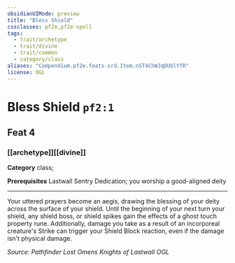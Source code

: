 ```yaml
---
obsidianUIMode: preview
title: "Bless Shield"
cssclasses: pf2e,pf2e-spell
tags:
  - trait/archetype
  - trait/divine
  - trait/common
  - category/class
aliases: "Compendium.pf2e.feats-srd.Item.n5T4ChWJqDUblYfR"
license: OGL
---
```

# Bless Shield `pf2:1`
## Feat 4
### [[archetype]][[divine]]

**Category** class; 



**Prerequisites** Lastwall Sentry Dedication; you worship a good-aligned deity
* * *
Your uttered prayers become an aegis, drawing the blessing of your deity across the surface of your shield. Until the beginning of your next turn your shield, any shield boss, or shield spikes gain the effects of a ghost touch property rune. Additionally, damage you take as a result of an incorporeal creature's Strike can trigger your Shield Block reaction, even if the damage isn't physical damage.

*Source: Pathfinder Lost Omens Knights of Lastwall*
*OGL*